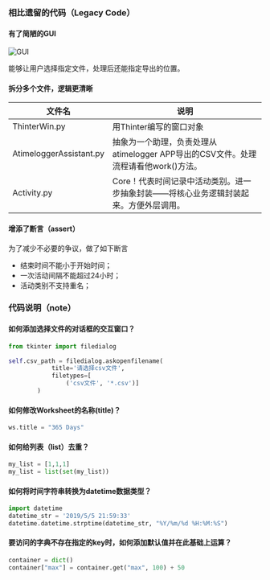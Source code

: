 ### 相比遗留的代码（Legacy Code）

#### 有了简陋的GUI

![GUI](https://github.com/Zhongkangfa/------atimelogger--CSV--/tree/master/img/GUI.png)

能够让用户选择指定文件，处理后还能指定导出的位置。

#### 拆分多个文件，逻辑更清晰

| 文件名                  | 说明                                                         |
| ----------------------- | ------------------------------------------------------------ |
| ThinterWin.py           | 用Thinter编写的窗口对象                                      |
| AtimeloggerAssistant.py | 抽象为一个助理，负责处理从atimelogger APP导出的CSV文件。处理流程请看他work()方法。 |
| Activity.py             | Core！代表时间记录中活动类别。进一步抽象封装——将核心业务逻辑封装起来。方便外层调用。 |



#### 增添了断言（assert）

为了减少不必要的争议，做了如下断言

- 结束时间不能小于开始时间；
- 一次活动间隔不能超过24小时；
- 活动类别不支持重名；



### 代码说明（note）

#### 如何添加选择文件的对话框的交互窗口？

```python
from tkinter import filedialog

self.csv_path = filedialog.askopenfilename(
            title='请选择csv文件',
            filetypes=[
                ('csv文件', '*.csv')]
        )
```

#### 如何修改Worksheet的名称(title)？

```python
ws.title = "365 Days"
```

#### 如何给列表（list）去重？

```python
my_list = [1,1,1]
my_list = list(set(my_list))
```
#### 如何将时间字符串转换为datetime数据类型？

```python
import datetime
datetime_str = '2019/5/5 21:59:33'
datetime.datetime.strptime(datetime_str, "%Y/%m/%d %H:%M:%S")
```

#### 要访问的字典不存在指定的key时，如何添加默认值并在此基础上运算？

```python
container = dict()
container["max"] = container.get("max", 100) + 50
```

